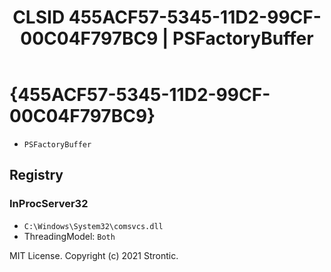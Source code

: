 ﻿---
title: "CLSID 455ACF57-5345-11D2-99CF-00C04F797BC9 | PSFactoryBuffer"
excerpt: What is COM-Object CLSID 455ACF57-5345-11D2-99CF-00C04F797BC9?
---

# {455ACF57-5345-11D2-99CF-00C04F797BC9}

* `PSFactoryBuffer`

## Registry


### InProcServer32

* `C:\Windows\System32\comsvcs.dll`
* ThreadingModel: `Both`

MIT License. Copyright (c) 2021 Strontic.


